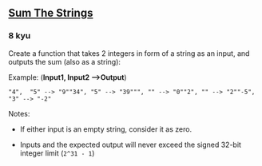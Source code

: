 <h2><a href=https://www.codewars.com/kata/5966e33c4e686b508700002d/train/javascript target="_blank">Sum The Strings</a></h2><h3>8 kyu</h3><p>Create a function that takes 2 integers in form of a string as an input, and outputs the sum (also as a string):</p><p>Example: (<strong>Input1, Input2 --&gt;Output</strong>)</p><pre><code>"4",  "5" --&gt; "9""34", "5" --&gt; "39""", "" --&gt; "0""2", "" --&gt; "2""-5", "3" --&gt; "-2"</code></pre><p>Notes:</p><ul><li><p>If either input is an empty string, consider it as zero.</p></li><li><p>Inputs and the expected output will never exceed the signed 32-bit integer limit (<code>2^31 - 1</code>)</p></li></ul>